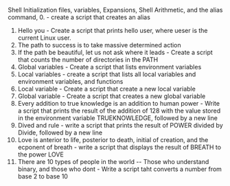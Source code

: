 Shell Initialization files, variables, Expansions, Shell Arithmetic, and the alias command,
0.<o> - create a script that creates an alias
1. Hello you - Create a script that prints hello user, where ueser is the current Linux user.
2. The path to success is to take massive determined action
3. If the path be beautiful, let us not ask where it leads - Create a script that counts the number of directories in the PATH
4. Global variables - Create a script that lists environment variables
5. Local variables - create a script that lists all local variables and environment variables, and functions
6. Local variable - Create a script that create a new local variable
7. Global variable - Create a script that creates a new global variable
8. Every addition to true knowledge is an addition to human power - Write a script that prints the result of the addition of 128 with the value stored in the environment variable TRUEKNOWLEDGE, followed by a new line
9. Dived and rule - write a script that prints the result of POWER divided by Divide, followed by a new line
10. Love is anterior to life, posterior to death, initial of creation, and the ecponent of breath - write a script that displays the result of BREATH to the power LOVE
11. There are 10 types of people in the world -- Those who understand binary, and those who dont - Write a script taht converts a number from base 2 to base 10

